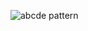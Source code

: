 ![abcde pattern](https://github.com/SWEG-2015EC-Batch/Binary-Bombers/assets/149320386/25e6a55a-322c-460f-b2f2-0f2e553ad72e)
